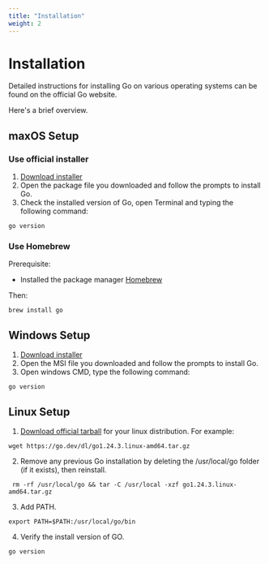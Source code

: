 ```yaml
---
title: "Installation"
weight: 2
---
```


# Installation


Detailed instructions for installing Go on various operating systems can be found on the official Go website. 

Here's a brief overview.

## maxOS Setup

### Use official installer
1. [Download installer](https://go.dev/doc/install)
2. Open the package file you downloaded and follow the prompts to install Go.
3. Check the installed version of Go, open Terminal and typing the following command: 
```
go version
```
### Use Homebrew

Prerequisite:

- Installed the package manager [Homebrew](https://brew.sh/) 

Then:

```
brew install go
```

## Windows Setup

1. [Download installer](https://go.dev/doc/install)
2. Open the MSI file you downloaded and follow the prompts to install Go.
3. Open windows CMD, type the following command:

```
go version
``` 

## Linux Setup

1. [Download official tarball](https://go.dev/dl/) for your linux distribution. For example:
```
wget https://go.dev/dl/go1.24.3.linux-amd64.tar.gz
```

2. Remove any previous Go installation by deleting the /usr/local/go folder (if it exists), then reinstall.
```
 rm -rf /usr/local/go && tar -C /usr/local -xzf go1.24.3.linux-amd64.tar.gz
```

3. Add PATH.
```
export PATH=$PATH:/usr/local/go/bin
```

4. Verify the install version of GO.
```
go version
```


